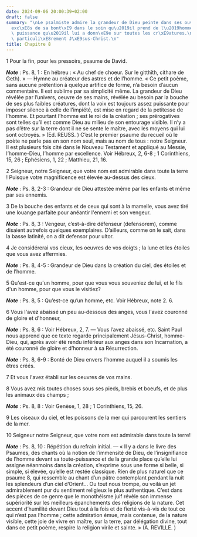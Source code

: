 ```yaml
---
date: 2024-09-06 20:00:39+02:00
draft: false
summary: "\nLe psalmiste admire la grandeur de Dieu peinte dans ses ouvrages, et l\u2019\
  exc\xE8s de sa bont\xE9 dans le soin qu\u2019il prend de l\u2019homme et dans la\
  \ puissance qu\u2019il lui a donn\xE9e sur toutes les cr\xE9atures.\nCe psaume regarde\
  \ particuli\xE8rement J\xE9sus-Christ.\n"
title: Chapitre 8
---
```





1 Pour la fin, pour les pressoirs, psaume de David.

***Note*** :  Ps. 8, 1 : En hébreu : « Au chef de choeur. Sur le gitthîth, cithare de Geth). » ― Hymne au créateur des astres et de l’homme. « Ce petit poème, sans aucune prétention à quelque artifice de forme, n’a besoin d’aucun commentaire. Il est sublime par sa simplicité même. La grandeur de Dieu révélée par l’univers, oeuvre de ses mains, révélée au besoin par la bouche de ses plus faibles créatures, dont la voix est toujours assez puissante pour imposer silence à celle de l’impiété, est mise en regard de la petitesse de l’homme. Et pourtant l’homme est le roi de la création ; ses prérogatives sont telles qu’il est comme Dieu au milieu de son entourage visible. Il n’y a pas d’être sur la terre dont il ne se sente le maître, avec les moyens qui lui sont octroyés. » (Ed. REUSS. ) C’est le premier psaume du recueil où le poète ne parle pas en son nom seul, mais au nom de tous : notre Seigneur. Il est plusieurs fois cité dans le Nouveau Testament et appliqué au Messie, l’homme-Dieu, l’homme par excellence. Voir Hébreux,
2, 6-8 ; 1 Corinthiens, 15, 26 ; Ephésiens, 1, 22 ; Matthieu, 21, 16.


2 Seigneur, notre Seigneur, que votre nom est admirable dans toute la terre ! Puisque votre magnificence est élevée au-dessus des cieux.

***Note*** :  Ps. 8, 2-3 : Grandeur de Dieu attestée même par les enfants et même par ses ennemis.


3 De la bouche des enfants et de ceux qui sont à la mamelle, vous avez tiré une louange parfaite pour anéantir l'ennemi et son vengeur.

***Note*** :  Ps. 8, 3 : Vengeur, c’est-à-dire défenseur (defensorem), comme disaient autrefois quelques exemplaires. D’ailleurs, comme on le sait, dans la basse latinité, on a dit defensor pour ultor.


4 Je considérerai vos cieux, les oeuvres de vos doigts ; la lune et les étoiles que vous avez affermies.

***Note*** :  Ps. 8, 4-5 : Grandeur de Dieu dans la création du ciel, des étoiles et de l’homme.

5 Qu'est-ce qu'un homme, pour que vous vous souveniez de lui, et le fils d'un homme, pour que vous le visitiez?

***Note*** :  Ps. 8, 5 : Qu’est-ce qu’un homme, etc. Voir Hébreux, note 2. 6.


6 Vous l'avez abaissé un peu au-dessous des anges, vous l'avez couronné de gloire et d'honneur,

***Note*** :  Ps. 8, 6 : Voir Hébreux, 2, 7. ― Vous l’avez abaissé, etc. Saint Paul nous apprend que ce texte regarde principalement Jésus-Christ, homme-Dieu, qui, après avoir été rendu inférieur aux anges dans son Incarnation, a été couronné de gloire et d’honneur à sa Résurrection.

***Note*** :  Ps. 8, 6-9 : Bonté de Dieu envers l’homme auquel il a soumis les êtres créés.

7 Et vous l'avez établi sur les oeuvres de vos mains.


8 Vous avez mis toutes choses sous ses pieds, brebis et boeufs, et de plus les animaux des champs ;

***Note*** :  Ps. 8, 8 : Voir Genèse, 1, 28 ; 1 Corinthiens, 15, 26.

9 Les oiseaux du ciel, et les poissons de la mer qui parcourent les sentiers de la mer.


10 Seigneur notre Seigneur, que votre nom est admirable dans toute la terre!

***Note*** :  Ps. 8, 10 : Répétition du refrain initial. ― « Il y a dans le livre des Psaumes, des chants où la notion de l’immensité de Dieu, de l’insignifiance de l’homme devant sa toute-puissance et de la grande place qu’elle lui assigne néanmoins dans la création, s’exprime sous une forme si belle, si simple, si élevée, qu’elle est restée classique. Rien de plus naturel que ce psaume 8, qui ressemble au chant d’un pâtre contemplant pendant la nuit les splendeurs d’un ciel d’Orient… Ou tout nous trompe, ou voilà un jet admirablement pur du sentiment religieux le plus authentique. C’est dans des pièces de ce genre que le monothéisme juif révèle son immense supériorité sur les meilleurs épanchements des religions de la nature. Cet accent d’humilité devant Dieu tout à la fois et de fierté vis-à-vis de tout ce qui n’est pas l’homme ; cette admiration émue, mais contenue, de la nature visible, cette joie de vivre en maître, sur la terre, par délégation divine, tout dans ce petit poème, respire la religion virile et
sainte. » (A. REVILLE. )

